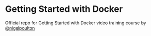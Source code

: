 # Getting Started with Docker

Official repo for Getting Started with Docker video training course by [@nigelpoulton](https://twitter.com/nigelpoulton)

